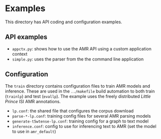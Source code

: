 # Examples

This directory has API coding and configuration examples.


## API examples

* `appctx.py`: shows how to use the AMR API using a custom application context
* `simple.py`: uses the parser from the the command line application


## Configuration

The `train` directory contains configuration files to train AMR models and
inference.  These are used in the `../makefile` build automation to both train
(`trainlp`) and test (`evallp`).  The example uses the freely distributed
*Little Prince* ISI AMR annotations.

* `lp.conf`: the shared file that configures the corpus download
* `parse-*-lp.conf`: training config files for several AMR parsing models
* `generate-t5wtense-lp.conf`: training config for a graph to text model
* `inference.conf`: config to use for inferencing text to AMR (set the model to
  use in `amr_default`)
